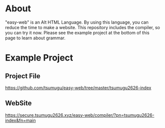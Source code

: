 # About
"easy-web" is an Alt HTML Language. By using this language, you can reduce the time to make a website. This repository includes the compiler, so you can try it now. Please see the example project at the bottom of this page to learn about grammar. 

# Example Project
## Project File
https://github.com/tsumugu/easy-web/tree/master/tsumugu2626-index
## WebSite
https://secure.tsumugu2626.xyz/easy-web/compiler/?pn=tsumugu2626-index&fn=main

